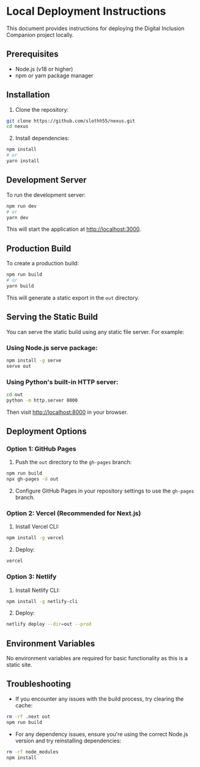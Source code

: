 # Local Deployment Instructions

This document provides instructions for deploying the Digital Inclusion Companion project locally.

## Prerequisites

- Node.js (v18 or higher)
- npm or yarn package manager

## Installation

1. Clone the repository:
```bash
git clone https://github.com/slothh55/nexus.git
cd nexus
```

2. Install dependencies:
```bash
npm install
# or
yarn install
```

## Development Server

To run the development server:

```bash
npm run dev
# or
yarn dev
```

This will start the application at [http://localhost:3000](http://localhost:3000).

## Production Build

To create a production build:

```bash
npm run build
# or
yarn build
```

This will generate a static export in the `out` directory.

## Serving the Static Build

You can serve the static build using any static file server. For example:

### Using Node.js serve package:

```bash
npm install -g serve
serve out
```

### Using Python's built-in HTTP server:

```bash
cd out
python -m http.server 8000
```

Then visit [http://localhost:8000](http://localhost:8000) in your browser.

## Deployment Options

### Option 1: GitHub Pages

1. Push the `out` directory to the `gh-pages` branch:
```bash
npm run build
npx gh-pages -d out
```

2. Configure GitHub Pages in your repository settings to use the `gh-pages` branch.

### Option 2: Vercel (Recommended for Next.js)

1. Install Vercel CLI:
```bash
npm install -g vercel
```

2. Deploy:
```bash
vercel
```

### Option 3: Netlify

1. Install Netlify CLI:
```bash
npm install -g netlify-cli
```

2. Deploy:
```bash
netlify deploy --dir=out --prod
```

## Environment Variables

No environment variables are required for basic functionality as this is a static site.

## Troubleshooting

- If you encounter any issues with the build process, try clearing the cache:
```bash
rm -rf .next out
npm run build
```

- For any dependency issues, ensure you're using the correct Node.js version and try reinstalling dependencies:
```bash
rm -rf node_modules
npm install
```
